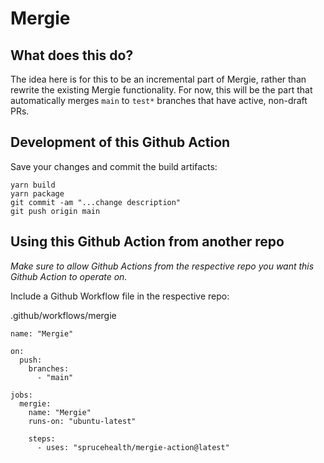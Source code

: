 # Mergie

## What does this do?

The idea here is for this to be an incremental part of Mergie, rather than rewrite the existing Mergie functionality. For now, this will be the part that automatically merges `main` to `test*` branches that have active, non-draft PRs.

## Development of this Github Action

Save your changes and commit the build artifacts:

```
yarn build
yarn package
git commit -am "...change description"
git push origin main
```

## Using this Github Action from another repo

_Make sure to allow Github Actions from the respective repo you want this Github Action to operate on._

Include a Github Workflow file in the respective repo:

.github/workflows/mergie

```
name: "Mergie"

on:
  push:
    branches:
      - "main"

jobs:
  mergie:
    name: "Mergie"
    runs-on: "ubuntu-latest"

    steps:
      - uses: "sprucehealth/mergie-action@latest"
```

